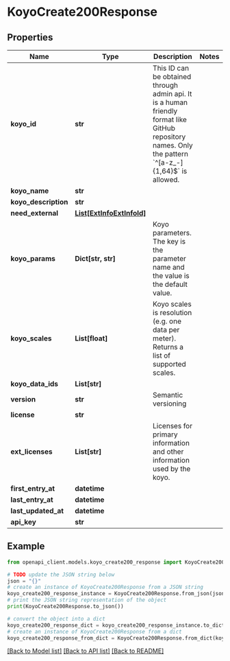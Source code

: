 # KoyoCreate200Response


## Properties

Name | Type | Description | Notes
------------ | ------------- | ------------- | -------------
**koyo_id** | **str** | This ID can be obtained through admin api. It is a human friendly format like GitHub repository names. Only the pattern &#x60;^[a-z_-]{1,64}$&#x60; is allowed. | 
**koyo_name** | **str** |  | 
**koyo_description** | **str** |  | 
**need_external** | [**List[ExtInfoExtInfoId]**](ExtInfoExtInfoId.md) |  | 
**koyo_params** | **Dict[str, str]** | Koyo parameters. The key is the parameter name and the value is the default value. | 
**koyo_scales** | **List[float]** | Koyo scales is resolution (e.g. one data per meter). Returns a list of supported scales. | 
**koyo_data_ids** | **List[str]** |  | 
**version** | **str** | Semantic versioning | 
**license** | **str** |  | 
**ext_licenses** | **List[str]** | Licenses for primary information and other information used by the koyo. | 
**first_entry_at** | **datetime** |  | 
**last_entry_at** | **datetime** |  | 
**last_updated_at** | **datetime** |  | 
**api_key** | **str** |  | 

## Example

```python
from openapi_client.models.koyo_create200_response import KoyoCreate200Response

# TODO update the JSON string below
json = "{}"
# create an instance of KoyoCreate200Response from a JSON string
koyo_create200_response_instance = KoyoCreate200Response.from_json(json)
# print the JSON string representation of the object
print(KoyoCreate200Response.to_json())

# convert the object into a dict
koyo_create200_response_dict = koyo_create200_response_instance.to_dict()
# create an instance of KoyoCreate200Response from a dict
koyo_create200_response_from_dict = KoyoCreate200Response.from_dict(koyo_create200_response_dict)
```
[[Back to Model list]](../README.md#documentation-for-models) [[Back to API list]](../README.md#documentation-for-api-endpoints) [[Back to README]](../README.md)


